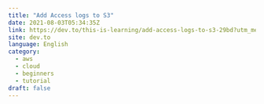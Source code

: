 ```yaml
---
title: "Add Access logs to S3"
date: 2021-08-03T05:34:35Z
link: https://dev.to/this-is-learning/add-access-logs-to-s3-29bd?utm_medium=RSS&utm_source=news.12bit.vn
site: dev.to
language: English
category:
  - aws
  - cloud
  - beginners
  - tutorial
draft: false
---
```

